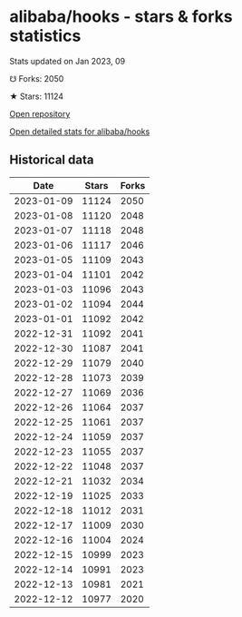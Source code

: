 # alibaba/hooks - stars & forks statistics

Stats updated on Jan 2023, 09

☋ Forks: 2050

★ Stars: 11124

[Open repository](https://github.com/alibaba/hooks)

[Open detailed stats for alibaba/hooks](https://reviewgithub.com/rep/alibaba/hooks)

## Historical data
| Date | Stars | Forks |
|------|-------|-------|
| 2023-01-09 | 11124 | 2050 | 
| 2023-01-08 | 11120 | 2048 | 
| 2023-01-07 | 11118 | 2048 | 
| 2023-01-06 | 11117 | 2046 | 
| 2023-01-05 | 11109 | 2043 | 
| 2023-01-04 | 11101 | 2042 | 
| 2023-01-03 | 11096 | 2043 | 
| 2023-01-02 | 11094 | 2044 | 
| 2023-01-01 | 11092 | 2042 | 
| 2022-12-31 | 11092 | 2041 | 
| 2022-12-30 | 11087 | 2041 | 
| 2022-12-29 | 11079 | 2040 | 
| 2022-12-28 | 11073 | 2039 | 
| 2022-12-27 | 11069 | 2036 | 
| 2022-12-26 | 11064 | 2037 | 
| 2022-12-25 | 11061 | 2037 | 
| 2022-12-24 | 11059 | 2037 | 
| 2022-12-23 | 11055 | 2037 | 
| 2022-12-22 | 11048 | 2037 | 
| 2022-12-21 | 11032 | 2034 | 
| 2022-12-19 | 11025 | 2033 | 
| 2022-12-18 | 11012 | 2031 | 
| 2022-12-17 | 11009 | 2030 | 
| 2022-12-16 | 11004 | 2024 | 
| 2022-12-15 | 10999 | 2023 | 
| 2022-12-14 | 10991 | 2023 | 
| 2022-12-13 | 10981 | 2021 | 
| 2022-12-12 | 10977 | 2020 | 

